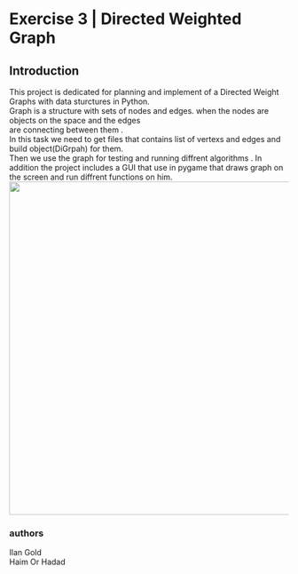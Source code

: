  # Exercise 3 | Directed Weighted Graph 
 ## Introduction
 This project is dedicated for planning and implement of a Directed Weight Graphs with data sturctures in Python. <br/>
Graph is a structure with sets of nodes and edges. when the nodes are objects on the space and the edges <br/>
are connecting between them .<br/>
In this task we need to get files that contains list of vertexs and edges and build object(DiGrpah) for them. <br/>
Then we use the graph for testing and running diffrent algorithms .
In addition the project includes a GUI that use in pygame that draws graph on the screen and run diffrent functions 
on him. <br/>
<img src="https://user-images.githubusercontent.com/93033782/147508188-cd479101-391e-4007-84ae-5c57180a137d.png" width="600"> <br/>
 ### authors 
 Ilan Gold <br/>
 Haim Or Hadad





